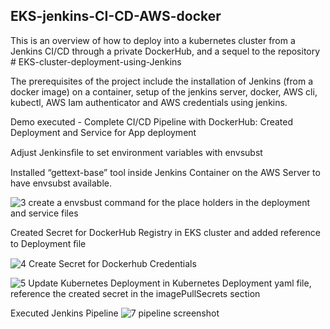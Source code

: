 ## EKS-jenkins-CI-CD-AWS-docker
This is an overview of how to deploy into a kubernetes cluster from a Jenkins CI/CD through a private DockerHub, and a sequel to the repository # EKS-cluster-deployment-using-Jenkins 

The prerequisites of the project include the installation of Jenkins (from a docker image) on a container, setup of the jenkins server, docker, AWS cli, kubectl, AWS Iam authenticator and AWS credentials using jenkins.

Demo executed - Complete CI/CD Pipeline with DockerHub:
Created Deployment and Service for App deployment

Adjust Jenkinsﬁle to set environment variables with envsubst

Installed “gettext-base” tool inside Jenkins Container on the AWS Server to have envsubst available. 

![3  create a envsbust command for the place holders in the deployment and service files](https://github.com/opeyemiagbadero/EKS-jenkins-CI-CD-AWS-docker/assets/79456052/fd3398f2-5e86-42ad-a128-10910a7f2304)

Created Secret for DockerHub Registry in EKS cluster and added reference to Deployment ﬁle

![4  Create Secret for Dockerhub Credentials](https://github.com/opeyemiagbadero/EKS-jenkins-CI-CD-AWS-docker/assets/79456052/8b602d08-26a8-42ad-8373-ab2917293cac)


![5  Update Kubernetes Deployment in Kubernetes Deployment yaml file, reference the created secret in the imagePullSecrets section](https://github.com/opeyemiagbadero/EKS-jenkins-CI-CD-AWS-docker/assets/79456052/ce8d1745-609e-4ed3-aef8-4fab1db7c996)

Executed Jenkins Pipeline
![7  pipeline screenshot](https://github.com/opeyemiagbadero/EKS-jenkins-CI-CD-AWS-docker/assets/79456052/8a2d10c1-586a-4121-b990-3c0120a60d6f)
